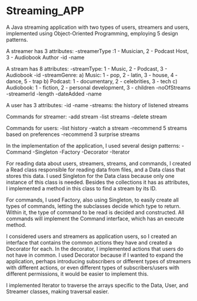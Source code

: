 # Streaming_APP

A Java streaming application with two types of users, streamers and users, implemented using Object-Oriented Programming, employing 5 design patterns.

A streamer has 3 attributes:
  -streamerType :1 - Musician, 2 - Podcast Host, 3 - Audiobook Author
  -id
  -name

A stream has 8 attributes:
  -streamType: 1 - Music, 2 - Podcast, 3 - Audiobook
  -id
  -streamGenre: a) Music: 1 - pop, 2 - latin, 3 - house, 4 - dance, 5 - trap
                b) Podcast: 1 - documentary, 2 - celebrities, 3 - tech
                c) Audiobook: 1 - fiction, 2 - personal development, 3 - children
  -noOfStreams
  -streamerId
  -length
  -dateAdded
  -name

A user has 3 attributes:
  -id
  -name
  -streams: the history of listened streams

Commands for streamer:
  -add stream
  -list streams
  -delete stream

Commands for users:
  -list history
  -watch a stream
  -recommend 5 streams based on preferences
  -recommend 3 surprise streams

In the implementation of the application, I used several design patterns:
  -Command
  -Singleton
  -Factory
  -Decorator
  -Iterator

For reading data about users, streamers, streams, and commands, I created a Read class responsible for reading data from files, and a Data class that stores this data. I used Singleton for the Data class because only one instance of this class is needed. Besides the collections it has as attributes, I implemented a method in this class to find a stream by its ID.

For commands, I used Factory, also using Singleton, to easily create all types of commands, letting the subclasses decide which type to return. Within it, the type of command to be read is decided and constructed. All commands will implement the Command interface, which has an execute method.

I considered users and streamers as application users, so I created an interface that contains the common actions they have and created a Decorator for each. In the decorator, I implemented actions that users do not have in common. I used Decorator because if I wanted to expand the application, perhaps introducing subscribers or different types of streamers with different actions, or even different types of subscribers/users with different permissions, it would be easier to implement this.

I implemented Iterator to traverse the arrays specific to the Data, User, and Streamer classes, making traversal easier.
